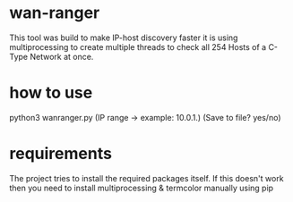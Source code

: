 # wan-ranger
This tool was build to make IP-host discovery faster
it is using multiprocessing to create multiple threads to check all 254 Hosts of a C-Type Network at once.

# how to use
python3 wanranger.py (IP range -> example: 10.0.1.) (Save to file? yes/no)

# requirements

The project tries to install the required packages itself.
If this doesn't work then you need to install multiprocessing & termcolor manually using pip

